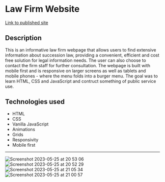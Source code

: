 
# Law Firm Website
 
[Link to published site](https://annaaxelsson051.github.io/Law-Firm-website/)

## Description

This is an informative law firm webpage that allows users to find extensive information about succession law, providing a convenient, efficient and cost free solution for legal information needs. The user can also choose to contact the firm staff for further consultation. The webpage is built with mobile first and is responsive on larger screens as well as tablets and mobile phones - where the menu folds into a burger menu. The goal was to learn HTML, CSS and JavaScript and contruct something of public service use.

## Technologies used

- HTML
- CSS
- Vanilla JavaScript
- Animations
- Grids
- Responsivity
- Mobile first

--- 
![Screenshot 2023-05-25 at 20 53 06](https://github.com/AnnaAxelsson051/E-Commerce-Store-Labb3/assets/103879144/30362d20-f603-484e-b26b-42e1e91aa042)
<br>
![Screenshot 2023-05-25 at 20 52 29](https://github.com/AnnaAxelsson051/E-Commerce-Store-Labb3/assets/103879144/3ce24843-a450-4049-b4b0-ba77162c1110)
<br>
![Screenshot 2023-05-25 at 21 05 34](https://github.com/AnnaAxelsson051/E-Commerce-Store-Labb3/assets/103879144/7d605199-9f24-4ae1-b251-5eb7bca85066)
<br>
![Screenshot 2023-05-25 at 21 00 57](https://github.com/AnnaAxelsson051/E-Commerce-Store-Labb3/assets/103879144/9b5c8c0e-4979-4755-ba8f-be372a5f2198)

